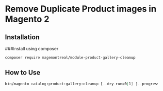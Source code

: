 # Remove Duplicate Product images in Magento 2

## Installation

###Install using composer

```bash
composer require magemontreal/module-product-gallery-cleanup
```
## How to Use
```bash
bin/magento catalog:product:gallery:cleanup [--dry-run=0|1] [--progress=0|1]
```  

